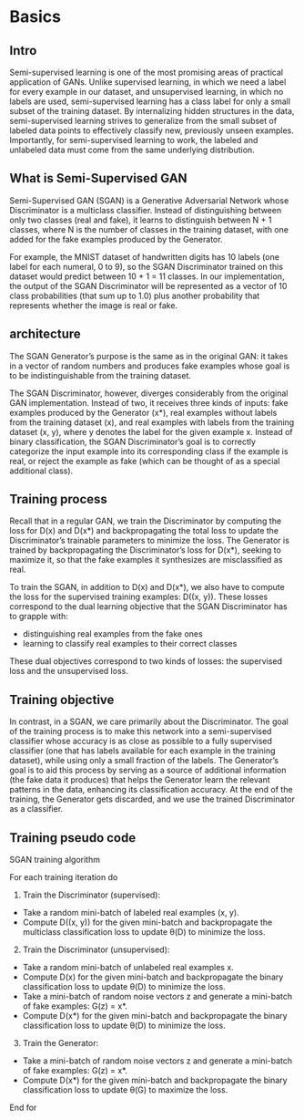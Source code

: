 # Basics

## Intro
Semi-supervised learning is one of the most promising areas of practical application of GANs. Unlike supervised learning, in which we need a label for every example in our dataset, and unsupervised learning, in which no labels are used, semi-supervised learning has a class label for only a small subset of the training dataset. By internalizing hidden structures in the data, semi-supervised learning strives to generalize from the small subset of labeled data points to effectively classify new, previously unseen examples. Importantly, for semi-supervised learning to work, the labeled and unlabeled data must come from the same underlying distribution.

## What is Semi-Supervised GAN
Semi-Supervised GAN (SGAN) is a Generative Adversarial Network whose Discriminator is a multiclass classifier. Instead of distinguishing between only two classes (real and fake), it learns to distinguish between N + 1 classes, where N is the number of classes in the training dataset, with one added for the fake examples produced by the Generator.

For example, the MNIST dataset of handwritten digits has 10 labels (one label for each numeral, 0 to 9), so the SGAN Discriminator trained on this dataset would predict between 10 + 1 = 11 classes. In our implementation, the output of the SGAN Discriminator will be represented as a vector of 10 class probabilities (that sum up to 1.0) plus another probability that represents whether the image is real or fake.

## architecture
The SGAN Generator’s purpose is the same as in the original GAN: it takes in a vector of random numbers and produces fake examples whose goal is to be indistinguishable from the training dataset.

The SGAN Discriminator, however, diverges considerably from the original GAN implementation. Instead of two, it receives three kinds of inputs: fake examples produced by the Generator (x*), real examples without labels from the training dataset (x), and real examples with labels from the training dataset (x, y), where y denotes the label for the given example x. Instead of binary classification, the SGAN Discriminator’s goal is to correctly categorize the input example into its corresponding class if the example is real, or reject the example as fake (which can be thought of as a special additional class).

## Training process
Recall that in a regular GAN, we train the Discriminator by computing the loss for D(x) and D(x*) and backpropagating the total loss to update the Discriminator’s trainable parameters to minimize the loss. The Generator is trained by backpropagating the Discriminator’s loss for D(x*), seeking to maximize it, so that the fake examples it synthesizes are misclassified as real.

To train the SGAN, in addition to D(x) and D(x*), we also have to compute the loss for the supervised training examples: D((x, y)). These losses correspond to the dual learning objective that the SGAN Discriminator has to grapple with:
- distinguishing real examples from the fake ones
- learning to classify real examples to their correct classes

These dual objectives correspond to two kinds of losses: the supervised loss and the unsupervised loss.

## Training objective
In contrast, in a SGAN, we care primarily about the Discriminator. The goal of the training process is to make this network into a semi-supervised classifier whose accuracy is as close as possible to a fully supervised classifier (one that has labels available for each example in the training dataset), while using only a small fraction of the labels. The Generator’s goal is to aid this process by serving as a source of additional information (the fake data it produces) that helps the Generator learn the relevant patterns in the data, enhancing its classification accuracy. At the end of the training, the Generator gets discarded, and we use the trained Discriminator as a classifier.


## Training pseudo code
SGAN training algorithm

For each training iteration do

1. Train the Discriminator (supervised):
- Take a random mini-batch of labeled real examples (x, y).
- Compute D((x, y)) for the given mini-batch and backpropagate the multiclass classification loss to update θ(D) to minimize the loss.
2. Train the Discriminator (unsupervised):
- Take a random mini-batch of unlabeled real examples x.
- Compute D(x) for the given mini-batch and backpropagate the binary classification loss to update θ(D) to minimize the loss.
- Take a mini-batch of random noise vectors z and generate a mini-batch of fake examples: G(z) = x*.
- Compute D(x*) for the given mini-batch and backpropagate the binary classification loss to update θ(D) to minimize the loss.
3. Train the Generator:
- Take a mini-batch of random noise vectors z and generate a mini-batch of fake examples: G(z) = x*.
- Compute D(x*) for the given mini-batch and backpropagate the binary classification loss to update θ(G) to maximize the loss.

End for
